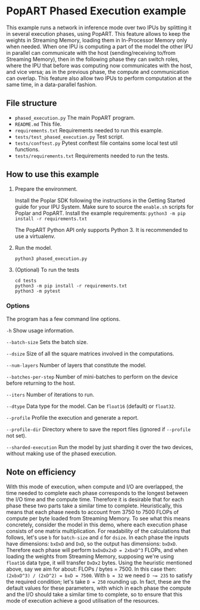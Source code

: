 <!-- Copyright (c) 2020 Graphcore Ltd. All rights reserved. -->
# PopART Phased Execution example

This example runs a network in inference mode over two IPUs by splitting it in several execution phases, using PopART.
This feature allows to keep the weights in Streaming Memory, loading them in In-Processor Memory only when needed. When one IPU is computing a part of the model the other IPU in parallel can communicate with the host (sending/receiving to/from Streaming Memory), then in the following phase they can switch roles, where the IPU that before was computing now communicates with the host, and vice versa; as in the previous phase, the compute and communication can overlap. This feature also allow two IPUs to perform computation at the same time, in a data-parallel fashion.

## File structure

* `phased_execution.py` The main PopART program.
* `README.md` This file.
* `requirements.txt` Requirements needed to run this example.
* `tests/test_phased_execution.py` Test script.
* `tests/conftest.py` Pytest conftest file contains some local test util functions.
* `tests/requirements.txt` Requirements needed to run the tests.

## How to use this example

1) Prepare the environment.

   Install the Poplar SDK following the instructions in the Getting Started guide for your IPU System.
   Make sure to source the `enable.sh` scripts for Poplar and PopART.
   Install the example requirements: `python3 -m pip install -r requirements.txt`

   The PopART Python API only supports Python 3. It is recommended to use a virtualenv.

2) Run the model.

       python3 phased_execution.py

3) (Optional) To run the tests

       cd tests
       python3 -m pip install -r requirements.txt
       python3 -m pytest

### Options
The program has a few command line options.

`-h`                  Show usage information.

`--batch-size`        Sets the batch size.

`--dsize`             Size of all the square matrices involved in the computations.

`--num-layers`        Number of layers that constitute the model.

`--batches-per-step`  Number of mini-batches to perform on the device before returning to the host.

`--iters`             Number of iterations to run.

`--dtype`             Data type for the model. Can be `float16` (default) or `float32`.

`--profile`           Profile the execution and generate a report.

`--profile-dir`       Directory where to save the report files (ignored if `--profile` not set).

`--sharded-execution` Run the model by just sharding it over the two devices, without making use of the phased execution.


## Note on efficiency

With this mode of execution, when compute and I/O are overlapped, the time needed to complete each phase corresponds to the longest between the I/O time and the compute time.
Therefore it is desirable that for each phase these two parts take a similar time to complete. Heuristically, this means that each phase needs to account from 3750 to 7500 FLOPs of compute per byte loaded from Streaming Memory.
To see what this means concretely, consider the model in this demo, where each execution phase consists of one matrix multiplication. For readability of the calculations that follows, let's use `b` for `batch-size` and `d` for `dsize`. In each phase the inputs have dimensions: `bxDxD` and `DxD`, so the output has dimensions: `bxDxD`. Therefore each phase will perform `bxDxDx2xD = 2xbxD^3` FLOPs, and when loading the weights from Streaming Memory, supposing we're using `float16` data type, it will transfer `DxDx2` bytes.
Using the heuristic mentioned above, say we aim for about: FLOPs / bytes = 7500. In this case then: `(2xbxD^3) / (2xD^2) = bxD = 7500`. With `b = 32` we need `D ~= 235` to satisfy the required condition; let's take `D = 250` rounding up. In fact, these are the default values for these parameters, with which in each phase the compute and the I/O should take a similar time to complete, so to ensure that this mode of execution achieve a good utilisation of the resources.

